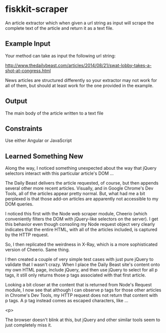 # fiskkit-scraper

An article extractor which when given a url string as input will scrape the complete text of the article and return it as a text file. 

## Example Input

Your method can take as input the following url string:

http://www.thedailybeast.com/articles/2014/08/21/swat-lobby-takes-a-shot-at-congress.html

News articles are structured differently so your extractor may not work for all of them, but should at least work for the one provided in the example.

## Output

The main body of the article written to a text file 

## Constraints

Use either Angular or JavaScript

## Learned Something New

Along the way, I noticed something unexpected about the way that jQuery selectors interact with this particular article's DOM ...

The Daily Beast delivers the article requested, of course, but then appends several other more recent articles.  Visually, and in Google Chrome's Dev Tools, all of the articles appear pretty normal.  But, what had me a bit perplexed is that those add-on articles are apparently not accessible to my DOM queries.

I noticed this first with the Node web scraper module, Cheerio (which conveniently filters the DOM with jQuery-like selectors on the server).  I get this behavior even though consoling my Node request object very clearly indicates that the entire HTML, with all of the articles included, is captured by the HTTP request.

So, I then replicated the weirdness in X-Ray, which is a more sophisticated version of Cheerio.  Same thing.

I then created a couple of very simple test cases with just pure jQuery to validate that I wasn't crazy.  When I place the Daily Beast site's content onto my own HTML page, include jQuery, and then use jQuery to select for all p tags, it still only returns those p tags associated with that first article.

Looking a bit closer at the content that is returned from Node's Request module, I now see that although I can observe p tags for those other articles in Chrome's Dev Tools, my HTTP request does not return that content with p tags.  A p tag instead comes as escaped characters, like ...

&lt;p&gt;

The browser doesn't blink at this, but jQuery and other similar tools seem to just completely miss it.
